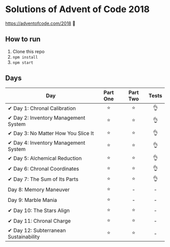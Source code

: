 # Solutions of Advent of Code 2018

https://adventofcode.com/2018 🎄


## How to run
1. Clone this repo
2. `npm install`
3. `npm start`

## Days

| Day  | Part One | Part Two | Tests |
|---|:---:|:---:|:---:|
|✔ Day 1: Chronal Calibration | ⭐️ | ⭐️ | 👌 |
|✔ Day 2: Inventory Management System | ⭐ | ⭐ | 👌 |
|✔ Day 3: No Matter How You Slice It  | ⭐ | ⭐ | 👌 |
|✔ Day 4: Inventory Management System | ⭐ | ⭐ | 👌 |
|✔ Day 5: Alchemical Reduction | ⭐ | ⭐ | 👌 |
|✔ Day 6: Chronal Coordinates | ⭐ | ⭐ | 👌 |
|✔ Day 7: The Sum of Its Parts | ⭐ | ⭐ | 👌 |
|Day 8: Memory Maneuver | ⭐ | - | - |
|Day 9: Marble Mania | ⭐ | - | - |
|✔ Day 10: The Stars Align | ⭐ | ⭐ | - |
|✔ Day 11: Chronal Charge | ⭐ | ⭐ | - |
|✔ Day 12: Subterranean Sustainability | ⭐ | ⭐ | - |
